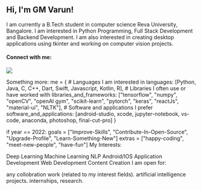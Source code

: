 <h2>Hi, I'm GM Varun!</h2>

<p>I am currently a B.Tech student in computer science Reva University, Bangalore.
I am interested in Python Programming, Full Stack Development and Backend Development.
I am also interested in creating desktop applications using tkinter and working on computer vision projects.</p>

<h4>Connect with me:</h4>

<img src="https://camo.githubusercontent.com/40f4280fdb33fbf3e510f5062e526ff98eb291e54a3ba8fad68f1c52ccd50e9c/68747470733a2f2f696d672e736869656c64732e696f2f62616467652f696e7374616772616d2d2532334646464646462e7376673f266c6f676f3d696e7374616772616d" data-canonical-src="https://img.shields.io/badge/instagram-%23FFFFFF.svg?&amp;logo=instagram" style="max-width: 100%;">

    

Something more:
me = {
    # Languages I am interested in
    languages: [Python, Java, C, C++, Dart, Swift, Javascript, Kotlin, R],
    # Libraries I often use or have worked with
    libraries_and_frameworks: ["tensorflow", "numpy", "openCV", "openAI gym", "scikit-learn", "pytorch",
                                "keras", "reactJs", "material-ui", "NLTK"],
    # Software and applications I prefer                       
    software_and_applications: [android-studio, xcode, jupyter-notebook, vs-code, anaconda,
                                 photoshop, final-cut-pro]
}

if year == 2022:
   goals = ["Improve-Skills", "Contribute-In-Open-Source", "Upgrade-Profile", "Learn-Something-New"]
   extras = ["happy-coding", "meet-new-people", "have-fun"]
My Interests:

Deep Learning
Machine Learning
NLP
Android/IOS Application Development
Web Development
Content Creation
I am open for:

any collobration work (related to my interest fields).
artificial intelligence projects.
internships, research.
